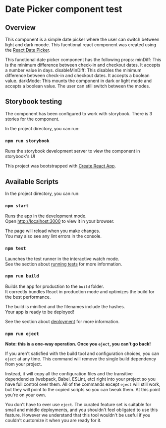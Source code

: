 # Date Picker component test

## Overview
This component is a simple date picker where the user can switch between light and dark moode.
This fucntional react component was created using the [React Date Picker](https://www.npmjs.com/package/react-datepicker?activeTab=readme).

This functional date picker component has the following props:
minDiff: This is the minimum difference between check-in and checkout dates. It accepts a number value in days.
disableMinDiff: This disables the minimum difference between check-in and checkout dates. It accepts a boolean value. 
darkMode: This mounts the component in dark or light mode and accepts a boolean value. The user can still switch between the modes. 

## Storybook testing
The component has been configured to work with storybook. There is 3 stories for the component.

In the project directory, you can run:

### `npm run storybook`

Runs the storybook development server to view the component in storybook's UI


This project was bootstrapped with [Create React App](https://github.com/facebook/create-react-app).

## Available Scripts

In the project directory, you can run:

### `npm start`

Runs the app in the development mode.\
Open [http://localhost:3000](http://localhost:3000) to view it in your browser.

The page will reload when you make changes.\
You may also see any lint errors in the console.

### `npm test`

Launches the test runner in the interactive watch mode.\
See the section about [running tests](https://facebook.github.io/create-react-app/docs/running-tests) for more information.

### `npm run build`

Builds the app for production to the `build` folder.\
It correctly bundles React in production mode and optimizes the build for the best performance.

The build is minified and the filenames include the hashes.\
Your app is ready to be deployed!

See the section about [deployment](https://facebook.github.io/create-react-app/docs/deployment) for more information.

### `npm run eject`

**Note: this is a one-way operation. Once you `eject`, you can't go back!**

If you aren't satisfied with the build tool and configuration choices, you can `eject` at any time. This command will remove the single build dependency from your project.

Instead, it will copy all the configuration files and the transitive dependencies (webpack, Babel, ESLint, etc) right into your project so you have full control over them. All of the commands except `eject` will still work, but they will point to the copied scripts so you can tweak them. At this point you're on your own.

You don't have to ever use `eject`. The curated feature set is suitable for small and middle deployments, and you shouldn't feel obligated to use this feature. However we understand that this tool wouldn't be useful if you couldn't customize it when you are ready for it.